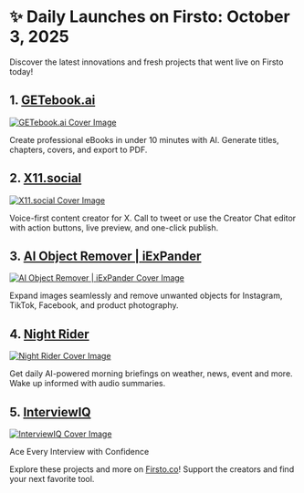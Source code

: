 # ✨ Daily Launches on Firsto: October 3, 2025

Discover the latest innovations and fresh projects that went live on Firsto today!

## 1. [GETebook.ai](https://firsto.co/projects/getebook-ai)

[![GETebook.ai Cover Image](https://607255gt6f.ufs.sh/f/ViZtN9dvJxPtuUZ1iBt2VewaiyL8jUOnzd5oBZHkhgFYvGqA)](https://firsto.co/projects/getebook-ai)

 Create professional eBooks in under 10 minutes with AI. Generate titles, chapters, covers, and export to PDF.



## 2. [X11.social](https://firsto.co/projects/x11-social)

[![X11.social Cover Image](https://607255gt6f.ufs.sh/f/ViZtN9dvJxPtOaOkjGPipj0B5ydocVhlCRfxFgM86bEq12aQ)](https://firsto.co/projects/x11-social)

 Voice-first content creator for X. Call to tweet or use the Creator Chat editor with action buttons, live preview, and one-click publish.



## 3. [AI Object Remover | iExPander](https://firsto.co/projects/ai-object-remover-iexpander)

[![AI Object Remover | iExPander Cover Image](https://607255gt6f.ufs.sh/f/ViZtN9dvJxPtiYDn7C1MDZOILPbmJT8X5eyotjdVN0af4gFB)](https://firsto.co/projects/ai-object-remover-iexpander)

 Expand images seamlessly and remove unwanted objects for Instagram, TikTok, Facebook, and product photography. 



## 4. [Night Rider](https://firsto.co/projects/night-rider)

[![Night Rider Cover Image](https://607255gt6f.ufs.sh/f/ViZtN9dvJxPtDIyBjHOFyE8hGTOLJiBNrXYjxsvu1P0Uwk6m)](https://firsto.co/projects/night-rider)

 Get daily AI-powered morning briefings on weather, news, event and more. Wake up informed with audio summaries.



## 5. [InterviewIQ](https://firsto.co/projects/interviewiq)

[![InterviewIQ Cover Image](https://607255gt6f.ufs.sh/f/ViZtN9dvJxPtWKh3pSrzSFhxDmiWLak9Xp8Oqgsc5J0nvICN)](https://firsto.co/projects/interviewiq)

 Ace Every Interview with Confidence




Explore these projects and more on [Firsto.co](https://firsto.co)! Support the creators and find your next favorite tool.
